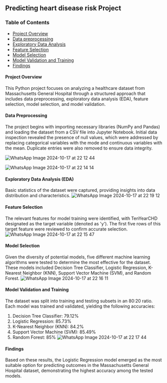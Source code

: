 ## Predicting heart disease risk Project
### Table of Contents
 - [Project Overview](#project-overview)
 - [Data preprocessing](#data-preprocessing)
 - [Exploratory Data Analysis](#exploratory-data-analysis)
 - [Feature Selection](#feature-selection)
 - [Model Selection](#model-selection)
 - [Model Validation and Training](#model-validation-and-training)
 - [Findings](#findings)        

#### Project Overview
This Python project focuses on analyzing a healthcare dataset from Massachusetts General Hospital through a structured approach that includes data preprocessing, exploratory data analysis (EDA), feature selection, model selection, and model validation.

#### Data Preprocessing 
The project begins with importing necessary libraries (NumPy and Pandas) and loading the dataset from a CSV file into Jupyter Notebook. Initial data inspection revealed the presence of null values, which were addressed by replacing categorical variables with the mode and continuous variables with the mean. Duplicate entries were also removed to ensure data integrity.

![WhatsApp Image 2024-10-17 at 22 12 44](https://github.com/user-attachments/assets/92691f25-01ee-4c8f-8258-5d157d8bea16)

![WhatsApp Image 2024-10-17 at 22 14 14](https://github.com/user-attachments/assets/1aa77b7a-2d03-4b78-a864-2f460da96b2b)

#### Exploratory Data Analysis (EDA) 
Basic statistics of the dataset were captured, providing insights into data distribution and characteristics.
![WhatsApp Image 2024-10-17 at 22 19 12](https://github.com/user-attachments/assets/36e4786d-5ec7-49d9-9078-40d955c9b7b4)

#### Feature Selection 
The relevant features for model training were identified, with TenYearCHD designated as the target variable (denoted as 'y'). The first five rows of this target feature were reviewed to confirm accurate selection.
![WhatsApp Image 2024-10-17 at 22 15 47](https://github.com/user-attachments/assets/12806325-5737-4d27-b2f8-f5d7f02fbdfc)

#### Model Selection 
Given the diversity of potential models, five different machine learning algorithms were tested to determine the most effective for the dataset. These models included Decision Tree Classifier, Logistic Regression, K-Nearest Neighbor (KNN), Support Vector Machine (SVM), and Random Forest.
![WhatsApp Image 2024-10-17 at 22 16 11](https://github.com/user-attachments/assets/42c7f555-e986-44bf-8a98-dd5cbe3439d2)

#### Model Validation and Training 
The dataset was split into training and testing subsets in an 80:20 ratio. Each model was trained and validated, yielding the following accuracies:

1. Decision Tree Classifier: 79.12%
2. Logistic Regression: 85.73%
3. K-Nearest Neighbor (KNN): 84.2%
4. Support Vector Machine (SVM): 85.49%
5. Random Forest: 85%
![WhatsApp Image 2024-10-17 at 22 17 44](https://github.com/user-attachments/assets/7dfa6357-fce2-49e2-9e31-baf5a69dfc09)

#### Findings
Based on these results, the Logistic Regression model emerged as the most suitable option for predicting outcomes in the Massachusetts General Hospital dataset, demonstrating the highest accuracy among the tested models.



